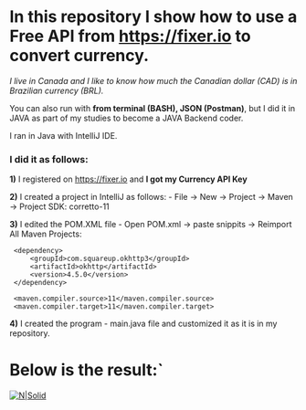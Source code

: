 # **In this repository I show how to use a Free API from https://fixer.io to convert currency.**

_I live in Canada and I like to know how much the Canadian dollar (CAD) is in Brazilian currency (BRL)._

You can also run with **from terminal (BASH), JSON (Postman)**, but I did it in JAVA as part of my studies to become a JAVA Backend coder.

I ran in Java with IntelliJ IDE.

### **I did it as follows:**
**1)** I registered on https://fixer.io and **I got my Currency API Key**

**2)** I created a project in IntelliJ as follows:
    - File -> New -> Project -> Maven -> Project SDK: corretto-11
    
**3)** I edited the POM.XML file
    - Open POM.xml -> paste snippits -> Reimport All Maven Projects:
    
> <dependencies>
     <dependency>
         <groupId>com.squareup.okhttp3</groupId>
         <artifactId>okhttp</artifactId>
         <version>4.5.0</version>
     </dependency>
</dependencies>

> <properties>
     <maven.compiler.source>11</maven.compiler.source>
     <maven.compiler.target>11</maven.compiler.target>
</properties>

**4)** I created the program - main.java file and customized it as it is in my repository.

# Below is the result:`

[![N|Solid](https://lh3.googleusercontent.com/pw/AJFCJaX3jjiGplQtb9tHctSVQ3zfd5_4NB4zm6sSpeEC-94_30QMw1PDxS9HkSqVXFSY65KCpoSVDVHZ941QihD5svPfZ5K-rwQlAF2YJ5zq8CnHzU71RmJs0N3N8mUjpV58XweO_jrO0HyH8GrrS-7X09dS935KvbrXXJSSHFu5mAF8kr1-1DKdeUBo5LpMEiIJzT7LV88qBuXU6s96qodH8DEqDmUYz3gkzBaPC0y3nVGiOTW2GHGhlWCYQ-dugnqeSqEXIFMTWMaFgkV_MRvFxqyEEHap8lnWAUBvDf3YQn5fjd2QoOh1-tnViAt7SWFGqyF0cWarbXBwwiFQ_2rfHtXif6lr3B2D5lypo5lK2tcf-uFKcBJtIn9T-5qDkfFJryQiLqGL5VQ3srf44VFFNK-tJIuZtzbYQ3ne2it81-Yk-pELM79Gjc84FBayY2QoWvXLxxQo_mMlICdm_N0n5lNESwvvit6lkQKE4xDkfvmENcHFupb8aNzoV5LFZAom5YXUp5bqs7Cih3xaeoisxLbBk--5YA7bfae4LGZUZgOjnFYDWsR6uRwEwbXsEY6d_gXSCVN6-eI7GiGC_mAK-pP0iEFzK0JOzs-yAL1tgPUtTKbL-PMtRQe5SEPNswjumyiVUyKxfVmWQM6mXk5QTPaQguySHjrtAzYn_J5IFCMFAC9BfNU6-1dzhHD4XIysqS4EJB2qrQ80cE4_1bmOa-ROyy8ETGyOl51rXDK73aOIl9r8BadDZ8zWA-9ir4E64C0ysP2-JDV2VUIs3w56mRqmyK3W08GOTUDofVAe-M-OwZaY12774a1hY4Mr664FeIZBJ19p3ZT9K_yW3ctWe3mNmo5PGV48I9J1mtWMqO7j-4DE5M8Io3Nhr_R0RlWeLm5XrJmsL7pKo8lwc0OA2g=w298-h729-s-no?authuser=0)](https://www.volgarine.com.br)
